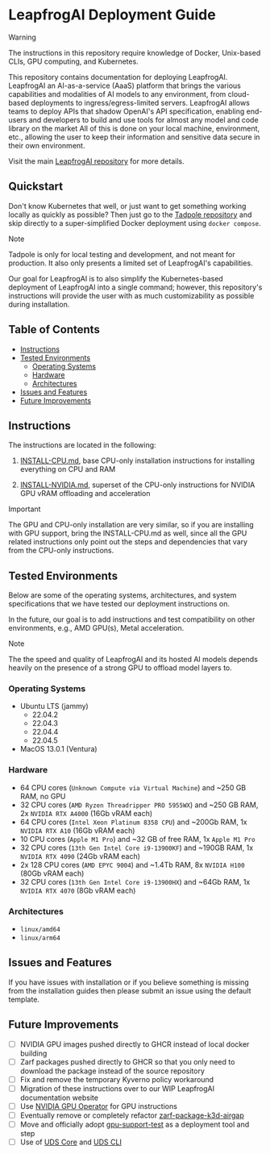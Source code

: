 # LeapfrogAI Deployment Guide

> [!WARNING]  
> The instructions in this repository require knowledge of Docker, Unix-based CLIs, GPU computing, and Kubernetes.

This repository contains documentation for deploying LeapfrogAI. LeapfrogAI an AI-as-a-service (AaaS) platform that brings the various capabilities and modalities of AI models to any environment, from cloud-based deployments to ingress/egress-limited servers. LeapfrogAI allows teams to deploy APIs that shadow OpenAI's API specification, enabling end-users and developers to build and use tools for almost any model and code library on the market All of this is done on your local machine, environment, etc., allowing the user to keep their information and sensitive data secure in their own environment.

Visit the main [LeapfrogAI repository](https://github.com/defenseunicorns/leapfrogai) for more details.

## Quickstart

Don't know Kubernetes that well, or just want to get something working locally as quickly as possible? Then just go to the [Tadpole repository](https://github.com/defenseunicorns/tadpole) and skip directly to a super-simplified Docker deployment using `docker compose`.

> [!NOTE]  
> Tadpole is only for local testing and development, and not meant for production. It also only presents a limited set of LeapfrogAI's capabilities.

Our goal for LeapfrogAI is to also simplify the Kubernetes-based deployment of LeapfrogAI into a single command; however, this repository's instructions will provide the user with as much customizability as possible during installation.

## Table of Contents

- [Instructions](#instructions)
- [Tested Environments](#tested-environments)
  - [Operating Systems](#operating-systems)
  - [Hardware](#hardware)
  - [Architectures](#architectures)
- [Issues and Features](#issues-and-features)
- [Future Improvements](#future-improvements)

## Instructions

The instructions are located in the following:

1. [INSTALL-CPU.md](./INSTALL-CPU.md), base CPU-only installation instructions for installing everything on CPU and RAM

2. [INSTALL-NVIDIA.md](./INSTALL-NVIDIA.md), superset of the CPU-only instructions for NVIDIA GPU vRAM offloading and acceleration

> [!IMPORTANT]  
> The GPU and CPU-only installation are very similar, so if you are installing with GPU support, bring the INSTALL-CPU.md as well, since all the GPU related instructions only point out the steps and dependencies that vary from the CPU-only instructions.

## Tested Environments

Below are some of the operating systems, architectures, and system specifications that we have tested our deployment instructions on.

In the future, our goal is to add instructions and test compatibility on other environments, e.g., AMD GPU(s), Metal acceleration.

> [!NOTE]  
> The the speed and quality of LeapfrogAI and its hosted AI models depends heavily on the presence of a strong GPU to offload model layers to.

### Operating Systems

- Ubuntu LTS (jammy)
  - 22.04.2
  - 22.04.3
  - 22.04.4
  - 22.04.5
- MacOS 13.0.1 (Ventura)

### Hardware

- 64 CPU cores (`Unknown Compute via Virtual Machine`) and ~250 GB RAM, no GPU
- 32 CPU cores (`AMD Ryzen Threadripper PRO 5955WX`) and ~250 GB RAM, 2x `NVIDIA RTX A4000` (16Gb vRAM each)
- 64 CPU cores (`Intel Xeon Platinum 8358 CPU`) and ~200Gb RAM, 1x `NVIDIA RTX A10` (16Gb vRAM each)
- 10 CPU cores (`Apple M1 Pro`) and ~32 GB of free RAM, 1x `Apple M1 Pro`
- 32 CPU cores (`13th Gen Intel Core i9-13900KF`) and ~190GB RAM, 1x `NVIDIA RTX 4090` (24Gb vRAM each)
- 2x 128 CPU cores (`AMD EPYC 9004`) and ~1.4Tb RAM, 8x `NVIDIA H100` (80Gb vRAM each)
- 32 CPU cores (`13th Gen Intel Core i9-13900HX`) and ~64Gb RAM, 1x `NVIDIA RTX 4070` (8Gb vRAM each)

### Architectures

- `linux/amd64`
- `linux/arm64`

## Issues and Features

If you have issues with installation or if you believe something is missing from the installation guides then please submit an issue using the default template.

## Future Improvements

- [ ] NVIDIA GPU images pushed directly to GHCR instead of local docker building
- [ ] Zarf packages pushed directly to GHCR so that you only need to download the package instead of the source repository
- [ ] Fix and remove the temporary Kyverno policy workaround
- [ ] Migration of these instructions over to our WIP LeapfrogAI documentation website
- [ ] Use [NVIDIA GPU Operator](https://docs.nvidia.com/datacenter/cloud-native/gpu-operator/latest/overview.html) for GPU instructions
- [ ] Eventually remove or completely refactor [zarf-package-k3d-airgap](https://github.com/defenseunicorns/zarf-package-k3d-airgap)
- [ ] Move and officially adopt [gpu-support-test](https://github.com/justinthelaw/gpu-support-test) as a deployment tool and step
- [ ] Use of [UDS Core](https://github.com/defenseunicorns/uds-core) and [UDS CLI](https://github.com/defenseunicorns/uds-cli)
